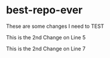 # best-repo-ever

These are some changes I need to TEST

This is the 2nd Change on Line 5

This is the 2nd Change on Line 7